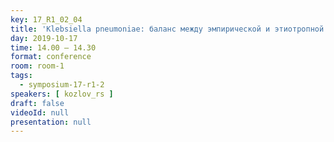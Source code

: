 ```yaml
---
key: 17_R1_02_04
title: 'Klebsiella pneumoniae: баланс между эмпирической и этиотропной терапией'
day: 2019-10-17
time: 14.00 – 14.30
format: conference
room: room-1
tags:
  - symposium-17-r1-2
speakers: [ kozlov_rs ]
draft: false
videoId: null
presentation: null
---
```

